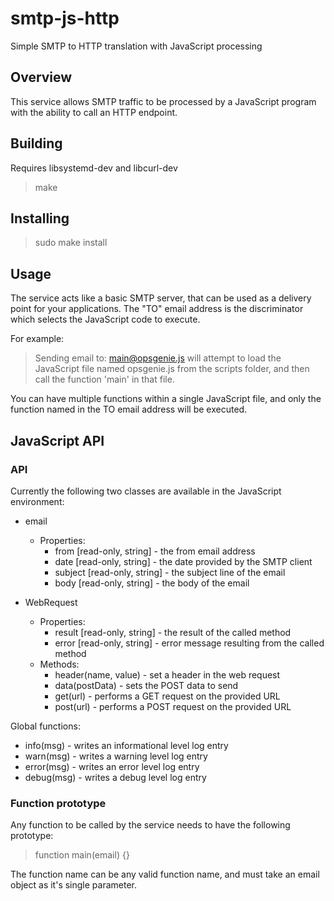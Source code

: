 # smtp-js-http
Simple SMTP to HTTP translation with JavaScript processing

## Overview
This service allows SMTP traffic to be processed by a JavaScript program with the ability to call an HTTP endpoint.

## Building
Requires libsystemd-dev and libcurl-dev
> make

## Installing
> sudo make install

## Usage
The service acts like a basic SMTP server, that can be used as a delivery point for your applications. The "TO" email address is the discriminator which selects the JavaScript code to execute.

For example:
> Sending email to: main@opsgenie.js will attempt to load the JavaScript file named opsgenie.js from the scripts folder, and then call the function 'main' in that file.

You can have multiple functions within a single JavaScript file, and only the function named in the TO email address will be executed.

## JavaScript API

### API
Currently the following two classes are available in the JavaScript environment:

- email
    - Properties:
        - from [read-only, string] - the from email address
        - date [read-only, string] - the date provided by the SMTP client
        - subject [read-only, string] - the subject line of the email
        - body [read-only, string] - the body of the email

- WebRequest
    - Properties:
        - result [read-only, string] - the result of the called method
        - error [read-only, string] - error message resulting from the called method
    - Methods:
        - header(name, value) - set a header in the web request
        - data(postData) - sets the POST data to send
        - get(url) - performs a GET request on the provided URL
        - post(url) - performs a POST request on the provided URL

Global functions:

- info(msg) - writes an informational level log entry
- warn(msg) - writes a warning level log entry
- error(msg) - writes an error level log entry
- debug(msg) - writes a debug level log entry

### Function prototype
Any function to be called by the service needs to have the following prototype:

> function main(email) {}

The function name can be any valid function name, and must take an email object as it's single parameter.
